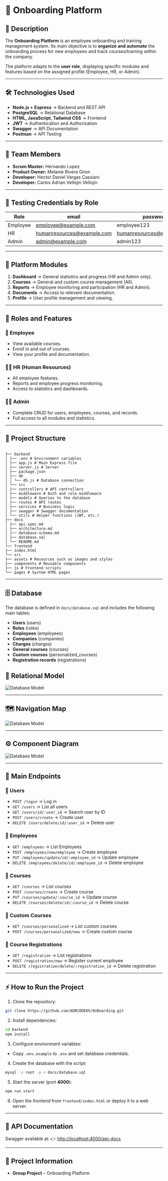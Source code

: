 
# 🚀 Onboarding Platform

## 📌 Description

The **Onboarding Platform** is an employee onboarding and training management system.
Its main objective is to **organize and automate** the onboarding process for new employees and track courses/training within the company.

The platform adapts to the **user role**, displaying specific modules and features based on the assigned profile (Employee, HR, or Admin).

---

## 🛠 Technologies Used

- **Node.js + Express** → Backend and REST API
- **PostgreSQL** → Relational Database
- **HTML, JavaScript, Tailwind CSS** → Frontend
- **JWT** → Authentication and Authorization
- **Swagger** → API Documentation
- **Postman** → API Testing

---

## 👥 Team Members

- **Scrum Master:** Hernando Lopez
- **Product Owner:** Melanie Rivera Giron
- **Developer:** Hector Daniel Vargas Cassiani
- **Developer:** Carlos Adrian Vellojin Vellojin

---

## 🔑 Testing Credentials by Role

| Role     | email                      | password                   |
| -------- | -------------------------- | -------------------------- |
| Employee | employee@example.com       | employee123                |
| HR       | humanresources@example.com | humanresources@example.com |
| Admin    | admin@example.com          | admin123                   |

---

## 📂 Platform Modules

1. **Dashboard** → General statistics and progress (HR and Admin only).
2. **Courses** → General and custom course management (All).
3. **Reports** → Employee monitoring and participation (HR and Admin).
4. **Documents** → Access to relevant documentation.
5. **Profile** → User profile management and viewing.

---

## 👤 Roles and Features

### 🧑 Employee

- View available courses.
- Enroll in and out of courses.
- View your profile and documentation.

### 🧑‍💼 HR (Human Resources)

- All employee features.
- Reports and employee progress monitoring.
- Access to statistics and dashboards.

### 👨‍💻 Admin

- Complete CRUD for users, employees, courses, and records.
- Full access to all modules and statistics.

---

## 📂 Project Structure

```

├── backend
│ ├── .env # Environment variables
│ ├── app.js # Main Express file
│ ├── server.js # Server
│ ├── package.json
│ ├── db
│ │ └── db.js # Database connection
│ └── src
│ ├── controllers # API controllers
│ ├── middleware # Auth and role middleware
│ ├── models # Queries to the database
│ ├── routes # API routes
│ ├── services # Business logic
│ ├── swagger # Swagger documentation
│ └── utils # Helper functions (JWT, etc.)
├── docs
│ ├── api-spec.md
│ ├── architecture.md
│ ├── database-schema.md
│ ├── database.sql
│ └── README.md
└── frontend
├── index.html
└── src
├── assets # Resources such as images and styles
├── components # Reusable components
├── js # Frontend scripts
└── pages # System HTML pages
```

---

## 🗄 Database

The database is defined in `docs/database.sql` and includes the following main tables:

- **Users** (users)
- **Roles** (roles)
- **Employees** (employees)
- **Companies** (companies)
- **Charges** (charges)
- **General courses** (courses)
- **Custom courses** (personalized_courses)
- **Registration records** (registrations)


## 📄 Relational Model
![Database Model](./docs/MODELO_RELACIONAL.png)  

---

## 🗺 Navigation Map
![Database Model](./docs/diagrama-navegacion-p.-m..png)  

---

## ⚙️ Component Diagram
![Database Model](./docs/image.png)  

---

## 📄 Main Endpoints

### 🔹 Users

- `POST /login` → Log in
- `GET /users` → List all users
- `GET /users/id/:user_id` → Search user by ID
- `POST /users/create` → Create user
- `DELETE /users/delete/id/:user_id` → Delete user

### 🔹 Employees

- `GET /employees` → List Employees
- `POST /employees/new/employee` → Create employee
- `PUT /employees/update/id/:employee_id` → Update employee
- `DELETE /employees/delete/id/:employee_id` → Delete employee

### 🔹 Courses

- `GET /courses` → List courses
- `POST /courses/create` → Create course
- `PUT /courses/update/:course_id` → Update course
- `DELETE /courses/delete/id/:course_id` → Delete course

### 🔹 Custom Courses

- `GET /courses/personalized` → List custom courses
- `POST /courses/personalized/new` → Create custom course

### 🔹 Course Registrations

- `GET /registration` → List registrations
- `POST /registration/new` → Register current employee
- `DELETE /registration/delete/:registration_id` → Delete registration

---

## ⚡ How to Run the Project

1. Clone the repository:

```bash
git clone https://github.com/ADRCODE05/OnBoarding.git
```

2. Install dependencies:

```bash
cd backend
npm install
```

3. Configure environment variables:

- Copy `.env.example` to `.env` and set database credentials.

4. Create the database with the script:

```bash
mysql -u root -p < docs/database.sql
```

5. Start the server (port **4000**):

```bash
npm run start
```

6. Open the frontend from `frontend/index.html` or deploy it to a web server.

---

## 📖 API Documentation

Swagger available at:
👉 [http://localhost:4000/api-docs](http://localhost:4000/api-docs)

---

## 👤 Project Information

- **Group Project** – Onboarding Platform
